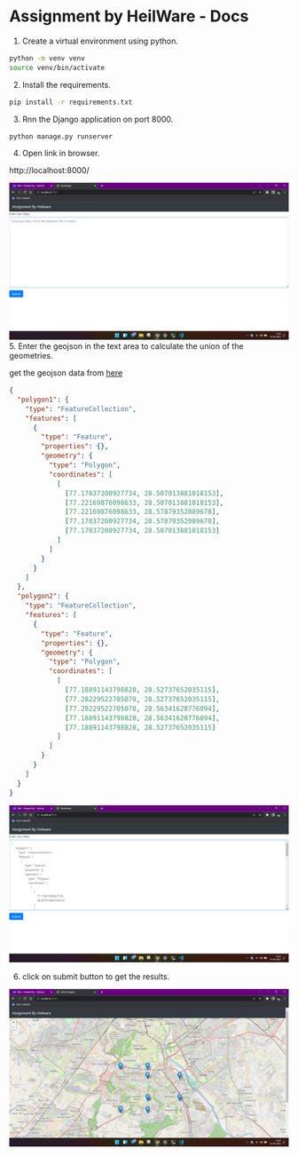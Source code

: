 # Assignment by HeilWare - Docs

1. Create a virtual environment using python.

```bash
python -m venv venv
source venv/bin/activate
```

2. Install the requirements.

```bash
pip install -r requirements.txt
```

3. Rnn the Django application on port 8000.

```
python manage.py runserver
```

4.  Open link in browser.

http://localhost:8000/

![s1](/images/s1.png) 5. Enter the geojson in the text area to calculate the union of the geometries.

get the geojson data from [here](/test_data.json)

```json
{
  "polygon1": {
    "type": "FeatureCollection",
    "features": [
      {
        "type": "Feature",
        "properties": {},
        "geometry": {
          "type": "Polygon",
          "coordinates": [
            [
              [77.17037200927734, 28.507013881018153],
              [77.22169876098633, 28.507013881018153],
              [77.22169876098633, 28.57879352089678],
              [77.17037200927734, 28.57879352089678],
              [77.17037200927734, 28.507013881018153]
            ]
          ]
        }
      }
    ]
  },
  "polygon2": {
    "type": "FeatureCollection",
    "features": [
      {
        "type": "Feature",
        "properties": {},
        "geometry": {
          "type": "Polygon",
          "coordinates": [
            [
              [77.18891143798828, 28.52737652035115],
              [77.28229522705078, 28.52737652035115],
              [77.28229522705078, 28.56341628776094],
              [77.18891143798828, 28.56341628776094],
              [77.18891143798828, 28.52737652035115]
            ]
          ]
        }
      }
    ]
  }
}
```

![s1](/images/s2.png)

6. click on submit button to get the results.

![s3](/images/s3.png)
